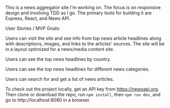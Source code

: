 This is a news aggregator site I'm working on.  The focus is on responsive design and involving TDD as I go.  The primary tools for building it are Express, React, and News API.

User Stories / MVP Goals:

Users can visit the site and see info from top news article headlines along with descriptions, images, and links to the articles' sources. The site will be in a layout optimized for a news/media content site.

Users can see the top news headlines by country.

Users can see the top news headlines for different news categories.

Users can search for and get a list of news articles.

To check out the project locally, get an API key from https://newsapi.org.  Then clone or download the repo, run `npm install`, then `npm run dev`, and go to http://localhost:8080 in a browser.
